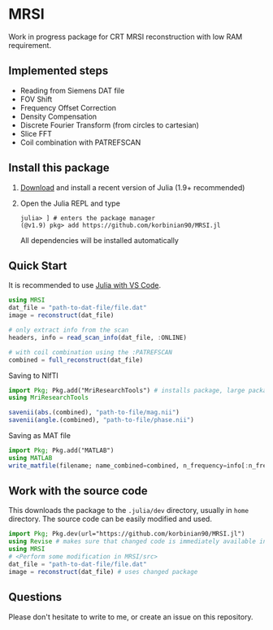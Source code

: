 # MRSI

Work in progress package for CRT MRSI reconstruction with low RAM requirement.

## Implemented steps

- Reading from Siemens DAT file
- FOV Shift
- Frequency Offset Correction
- Density Compensation
- Discrete Fourier Transform (from circles to cartesian)
- Slice FFT
- Coil combination with PATREFSCAN

## Install this package

1. [Download](https://julialang.org/downloads/) and install a recent version of Julia (1.9+ recommended)

2. Open the Julia REPL and type

    ```julia-repl
    julia> ] # enters the package manager
    (@v1.9) pkg> add https://github.com/korbinian90/MRSI.jl
    ```

    All dependencies will be installed automatically

## Quick Start

It is recommended to use [Julia with VS Code](https://code.visualstudio.com/docs/languages/julia#_getting-started).

```julia
using MRSI
dat_file = "path-to-dat-file/file.dat"
image = reconstruct(dat_file)

# only extract info from the scan
headers, info = read_scan_info(dat_file, :ONLINE)

# with coil combination using the :PATREFSCAN
combined = full_reconstruct(dat_file)
```

Saving to NIfTI

```julia
import Pkg; Pkg.add("MriResearchTools") # installs package, large package, takes a minute or two
using MriResearchTools

savenii(abs.(combined), "path-to-file/mag.nii")
savenii(angle.(combined), "path-to-file/phase.nii")
```

Saving as MAT file

```julia
import Pkg; Pkg.add("MATLAB")
using MATLAB
write_matfile(filename; name_combined=combined, n_frequency=info[:n_frequency], ...)  # writes all variables given in the keyword argument list to a MAT file
```

## Work with the source code

This downloads the package to the `.julia/dev` directory, usually in `home` directory. The source code can be easily modified and used.

```julia
import Pkg; Pkg.dev(url="https://github.com/korbinian90/MRSI.jl")
using Revise # makes sure that changed code is immediately available in running session
using MRSI
# <Perform some modification in MRSI/src>
dat_file = "path-to-dat-file/file.dat"
image = reconstruct(dat_file) # uses changed package
```

## Questions

Please don't hesitate to write to me, or create an issue on this repository.

